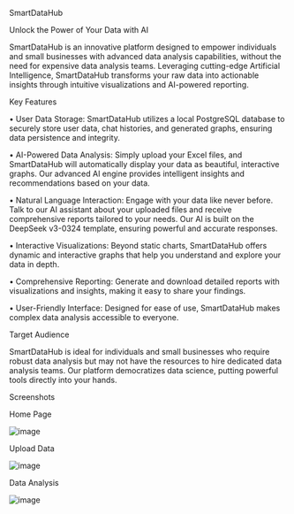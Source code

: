 SmartDataHub

Unlock the Power of Your Data with AI

SmartDataHub is an innovative platform designed to empower individuals and small businesses with advanced data analysis capabilities, without the need for expensive data analysis teams. Leveraging cutting-edge Artificial Intelligence, SmartDataHub transforms your raw data into actionable insights through intuitive visualizations and AI-powered reporting.

Key Features

•
User Data Storage: SmartDataHub utilizes a local PostgreSQL database to securely store user data, chat histories, and generated graphs, ensuring data persistence and integrity.

•
AI-Powered Data Analysis: Simply upload your Excel files, and SmartDataHub will automatically display your data as beautiful, interactive graphs. Our advanced AI engine provides intelligent insights and recommendations based on your data.

•
Natural Language Interaction: Engage with your data like never before. Talk to our AI assistant about your uploaded files and receive comprehensive reports tailored to your needs. Our AI is built on the DeepSeek v3-0324 template, ensuring powerful and accurate responses.

•
Interactive Visualizations: Beyond static charts, SmartDataHub offers dynamic and interactive graphs that help you understand and explore your data in depth.

•
Comprehensive Reporting: Generate and download detailed reports with visualizations and insights, making it easy to share your findings.

•
User-Friendly Interface: Designed for ease of use, SmartDataHub makes complex data analysis accessible to everyone.

Target Audience

SmartDataHub is ideal for individuals and small businesses who require robust data analysis but may not have the resources to hire dedicated data analysis teams. Our platform democratizes data science, putting powerful tools directly into your hands.


Screenshots

Home Page

![image](https://github.com/user-attachments/assets/4a760ecc-f41f-4363-8185-f1c63cd4e92e)






Upload Data

![image](https://github.com/user-attachments/assets/0dcc05cc-a811-43e4-bf90-91fe8e4d521a)






Data Analysis

![image](https://github.com/user-attachments/assets/027ea611-96ff-47f8-87d8-6cc71e2ddd17)









